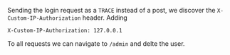 Sending the login request as a `TRACE` instead of a post, we discover the `X-Custom-IP-Authorization` header.
Adding
```
X-Custom-IP-Authorization: 127.0.0.1
```
To all requests we can navigate to `/admin` and delte the user.

